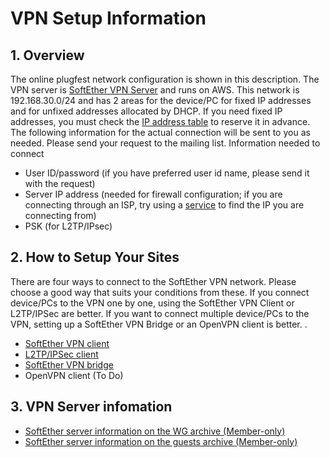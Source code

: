 # VPN Setup Information

## 1. Overview

The online plugfest network configuration is shown in this description.
The VPN server is [SoftEther VPN Server](https://www.softether.org/) and runs on AWS.
This network is 192.168.30.0/24 and has 2 areas for the device/PC 
for fixed IP addresses and for unfixed addresses allocated by DHCP.
If you need fixed IP addresses,
you must check the [IP address table](ip.csv) to reserve it in advance.
The following information for the actual connection will be sent to you as needed.
Please send your request to the mailing list.
Information needed to connect
- User ID/password (if you have preferred user id name, please send it with the request)
- Server IP address (needed for firewall configuration; if you are connecting through an ISP, try using a [service](https://www.get-myip.com/) to find the IP you are connecting from)
- PSK (for L2TP/IPsec)

## 2. How to Setup Your Sites

There are four ways to connect to the SoftEther VPN network.
Please choose a good way that suits your conditions from these.
If you connect device/PCs to the VPN one by one, using the SoftEther VPN Client or L2TP/IPSec are better. 
If you want to connect multiple device/PCs to the VPN,
setting up a SoftEther VPN Bridge or an OpenVPN client is better.
.
- [SoftEther VPN client](vpn_softetherclient.md)
- [L2TP/IPSec client](vpn_l2tp.md)
- [SoftEther VPN bridge](vpn_softetherbridge.md)
- OpenVPN client (To Do)

## 3. VPN Server infomation
- [SoftEther server information on the WG archive (Member-only)](https://lists.w3.org/Archives/Member/member-wot-wg/2020Jun/0056.html)
- [SoftEther server information on the guests archive (Member-only)](https://lists.w3.org/Archives/Member/member-wot-guests/2020Jun/0015.html)
